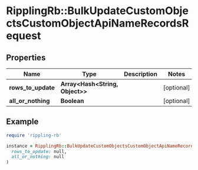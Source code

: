 # RipplingRb::BulkUpdateCustomObjectsCustomObjectApiNameRecordsRequest

## Properties

| Name | Type | Description | Notes |
| ---- | ---- | ----------- | ----- |
| **rows_to_update** | **Array&lt;Hash&lt;String, Object&gt;&gt;** |  | [optional] |
| **all_or_nothing** | **Boolean** |  | [optional] |

## Example

```ruby
require 'rippling-rb'

instance = RipplingRb::BulkUpdateCustomObjectsCustomObjectApiNameRecordsRequest.new(
  rows_to_update: null,
  all_or_nothing: null
)
```

